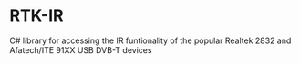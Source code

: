 RTK-IR
======

C# library for accessing the IR funtionality of the popular Realtek 2832 and Afatech/ITE 91XX USB DVB-T devices
